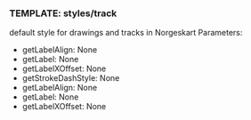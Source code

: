 ### TEMPLATE: styles/track

default style for drawings and tracks in Norgeskart
Parameters:

* getLabelAlign: None
* getLabel: None
* getLabelXOffset: None
* getStrokeDashStyle: None
* getLabelAlign: None
* getLabel: None
* getLabelXOffset: None
